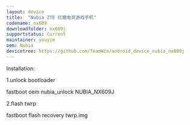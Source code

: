 ```yaml
---
layout: device
title:  "Nubia ZTE 红魔电竞游戏手机"
codename: nx609
downloadfolder: nx609j
supportstatus: Current
maintainer: youyim
oem: Nubia
devicetree: https://github.com/TeamWin/android_device_nubia_nx609j
---
```


<div class='page-heading'>Installation:</div>

1.unlock bootloader

fastboot oem nubia_unlock NUBIA_NX609J

2.flash twrp

fastboot flash recovery twrp.img
